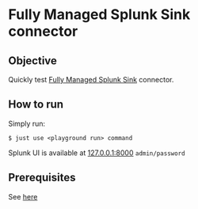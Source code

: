 # Fully Managed Splunk Sink connector



## Objective

Quickly test [Fully Managed Splunk Sink](https://docs.confluent.io/cloud/current/connectors/cc-splunk-sink.html) connector.




## How to run

Simply run:

```
$ just use <playground run> command
```

Splunk UI is available at [127.0.0.1:8000](http://127.0.0.1:8000) `admin/password`

## Prerequisites

See [here](https://kafka-docker-playground.io/#/how-to-use?id=%f0%9f%8c%a4%ef%b8%8f-confluent-cloud-examples)